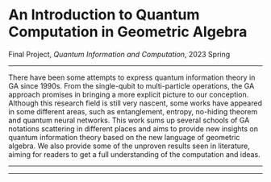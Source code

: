 
# An Introduction to Quantum Computation in Geometric Algebra

Final Project, _Quantum Information and Computation_, 2023 Spring



---

There have been some attempts to express quantum information theory in GA since
1990s. From the single-qubit to multi-particle operations, the GA
approach promises in bringing a more explicit picture to our conception. Although this
research field is still very nascent, some works have appeared in some different areas, such as
entanglement, entropy, no-hiding theorem and quantum
neural networks.
This work sums up several schools of GA notations scattering in different places and
aims to provide new insights on quantum information theory based on the new language of
geometric algebra. We also provide some of the unproven results seen in literature, aiming
for readers to get a full understanding of the computation and ideas.

---



<VFDownload text='Download Paper' href='src/assets/projects/GA-QIC/QICFinalReport_GAQIC.pdf' as='GA-QIC.pdf'/> 
<VFDownload text='Download Slides' href='src/assets/projects/GA-QIC/GA-QIC.pptx' as='GA-QIC.pptx'/>

---

<VPButton text='Presentation' href='https://youtu.be/wMBSb2hwGUo?si=xogzcOarOyA1yOQU'/>
